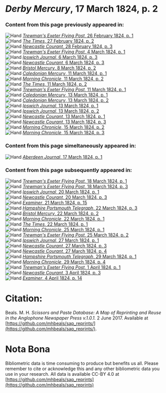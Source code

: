 # *Derby Mercury*, 17 March 1824, p. 2  
  
### Content from this page previously appeared in:  
![Hand](http://scissorsandpaste.net/wp-content/uploads/2017/06/smallhandpointer.png) [*Trewman's Exeter Flying Post*, 26 February 1824, p. 1](https://mhbeals.github.io/sap_html/Trewman's-Exeter-Flying-Post/Trewman's-Exeter-Flying-Post-26-February-1824-p-1)  
![Hand](http://scissorsandpaste.net/wp-content/uploads/2017/06/smallhandpointer.png) [*The Times*, 27 February 1824, p. 2](https://mhbeals.github.io/sap_html/The-Times/The-Times-27-February-1824-p-2)  
![Hand](http://scissorsandpaste.net/wp-content/uploads/2017/06/smallhandpointer.png) [*Newcastle Courant*, 28 February 1824, p. 3](https://mhbeals.github.io/sap_html/Newcastle-Courant/Newcastle-Courant-28-February-1824-p-3)  
![Hand](http://scissorsandpaste.net/wp-content/uploads/2017/06/smallhandpointer.png) [*Trewman's Exeter Flying Post*, 4 March 1824, p. 1](https://mhbeals.github.io/sap_html/Trewman's-Exeter-Flying-Post/Trewman's-Exeter-Flying-Post-4-March-1824-p-1)  
![Hand](http://scissorsandpaste.net/wp-content/uploads/2017/06/smallhandpointer.png) [*Ipswich Journal*, 6 March 1824, p. 3](https://mhbeals.github.io/sap_html/Ipswich-Journal/Ipswich-Journal-6-March-1824-p-3)  
![Hand](http://scissorsandpaste.net/wp-content/uploads/2017/06/smallhandpointer.png) [*Newcastle Courant*, 6 March 1824, p. 3](https://mhbeals.github.io/sap_html/Newcastle-Courant/Newcastle-Courant-6-March-1824-p-3)  
![Hand](http://scissorsandpaste.net/wp-content/uploads/2017/06/smallhandpointer.png) [*Bristol Mercury*, 8 March 1824, p. 2](https://mhbeals.github.io/sap_html/Bristol-Mercury/Bristol-Mercury-8-March-1824-p-2)  
![Hand](http://scissorsandpaste.net/wp-content/uploads/2017/06/smallhandpointer.png) [*Caledonian Mercury*, 11 March 1824, p. 1](https://mhbeals.github.io/sap_html/Caledonian-Mercury/Caledonian-Mercury-11-March-1824-p-1)  
![Hand](http://scissorsandpaste.net/wp-content/uploads/2017/06/smallhandpointer.png) [*Morning Chronicle*, 11 March 1824, p. 2](https://mhbeals.github.io/sap_html/Morning-Chronicle/Morning-Chronicle-11-March-1824-p-2)  
![Hand](http://scissorsandpaste.net/wp-content/uploads/2017/06/smallhandpointer.png) [*The Times*, 11 March 1824, p. 2](https://mhbeals.github.io/sap_html/The-Times/The-Times-11-March-1824-p-2)  
![Hand](http://scissorsandpaste.net/wp-content/uploads/2017/06/smallhandpointer.png) [*Trewman's Exeter Flying Post*, 11 March 1824, p. 1](https://mhbeals.github.io/sap_html/Trewman's-Exeter-Flying-Post/Trewman's-Exeter-Flying-Post-11-March-1824-p-1)  
![Hand](http://scissorsandpaste.net/wp-content/uploads/2017/06/smallhandpointer.png) [*Caledonian Mercury*, 13 March 1824, p. 1](https://mhbeals.github.io/sap_html/Caledonian-Mercury/Caledonian-Mercury-13-March-1824-p-1)  
![Hand](http://scissorsandpaste.net/wp-content/uploads/2017/06/smallhandpointer.png) [*Caledonian Mercury*, 13 March 1824, p. 2](https://mhbeals.github.io/sap_html/Caledonian-Mercury/Caledonian-Mercury-13-March-1824-p-2)  
![Hand](http://scissorsandpaste.net/wp-content/uploads/2017/06/smallhandpointer.png) [*Ipswich Journal*, 13 March 1824, p. 1](https://mhbeals.github.io/sap_html/Ipswich-Journal/Ipswich-Journal-13-March-1824-p-1)  
![Hand](http://scissorsandpaste.net/wp-content/uploads/2017/06/smallhandpointer.png) [*Ipswich Journal*, 13 March 1824, p. 2](https://mhbeals.github.io/sap_html/Ipswich-Journal/Ipswich-Journal-13-March-1824-p-2)  
![Hand](http://scissorsandpaste.net/wp-content/uploads/2017/06/smallhandpointer.png) [*Newcastle Courant*, 13 March 1824, p. 1](https://mhbeals.github.io/sap_html/Newcastle-Courant/Newcastle-Courant-13-March-1824-p-1)  
![Hand](http://scissorsandpaste.net/wp-content/uploads/2017/06/smallhandpointer.png) [*Newcastle Courant*, 13 March 1824, p. 3](https://mhbeals.github.io/sap_html/Newcastle-Courant/Newcastle-Courant-13-March-1824-p-3)  
![Hand](http://scissorsandpaste.net/wp-content/uploads/2017/06/smallhandpointer.png) [*Morning Chronicle*, 15 March 1824, p. 2](https://mhbeals.github.io/sap_html/Morning-Chronicle/Morning-Chronicle-15-March-1824-p-2)  
![Hand](http://scissorsandpaste.net/wp-content/uploads/2017/06/smallhandpointer.png) [*Morning Chronicle*, 15 March 1824, p. 3](https://mhbeals.github.io/sap_html/Morning-Chronicle/Morning-Chronicle-15-March-1824-p-3)  
  
### Content from this page simeltaneously appeared in:  
![Hand](http://scissorsandpaste.net/wp-content/uploads/2017/06/smallhandpointer.png) [*Aberdeen Journal*, 17 March 1824, p. 1](https://mhbeals.github.io/sap_html/Aberdeen-Journal/Aberdeen-Journal-17-March-1824-p-1)  
  
### Content from this page subsequently appeared in:  
![Hand](http://scissorsandpaste.net/wp-content/uploads/2017/06/smallhandpointer.png) [*Trewman's Exeter Flying Post*, 18 March 1824, p. 1](https://mhbeals.github.io/sap_html/Trewman's-Exeter-Flying-Post/Trewman's-Exeter-Flying-Post-18-March-1824-p-1)  
![Hand](http://scissorsandpaste.net/wp-content/uploads/2017/06/smallhandpointer.png) [*Trewman's Exeter Flying Post*, 18 March 1824, p. 3](https://mhbeals.github.io/sap_html/Trewman's-Exeter-Flying-Post/Trewman's-Exeter-Flying-Post-18-March-1824-p-3)  
![Hand](http://scissorsandpaste.net/wp-content/uploads/2017/06/smallhandpointer.png) [*Ipswich Journal*, 20 March 1824, p. 1](https://mhbeals.github.io/sap_html/Ipswich-Journal/Ipswich-Journal-20-March-1824-p-1)  
![Hand](http://scissorsandpaste.net/wp-content/uploads/2017/06/smallhandpointer.png) [*Newcastle Courant*, 20 March 1824, p. 3](https://mhbeals.github.io/sap_html/Newcastle-Courant/Newcastle-Courant-20-March-1824-p-3)  
![Hand](http://scissorsandpaste.net/wp-content/uploads/2017/06/smallhandpointer.png) [*Examiner*, 21 March 1824, p. 15](https://mhbeals.github.io/sap_html/Examiner/Examiner-21-March-1824-p-15)  
![Hand](http://scissorsandpaste.net/wp-content/uploads/2017/06/smallhandpointer.png) [*Hampshire Portsmouth Telegraph*, 22 March 1824, p. 3](https://mhbeals.github.io/sap_html/Hampshire-Portsmouth-Telegraph/Hampshire-Portsmouth-Telegraph-22-March-1824-p-3)  
![Hand](http://scissorsandpaste.net/wp-content/uploads/2017/06/smallhandpointer.png) [*Bristol Mercury*, 22 March 1824, p. 2](https://mhbeals.github.io/sap_html/Bristol-Mercury/Bristol-Mercury-22-March-1824-p-2)  
![Hand](http://scissorsandpaste.net/wp-content/uploads/2017/06/smallhandpointer.png) [*Morning Chronicle*, 22 March 1824, p. 1](https://mhbeals.github.io/sap_html/Morning-Chronicle/Morning-Chronicle-22-March-1824-p-1)  
![Hand](http://scissorsandpaste.net/wp-content/uploads/2017/06/smallhandpointer.png) [*The Times*, 22 March 1824, p. 1](https://mhbeals.github.io/sap_html/The-Times/The-Times-22-March-1824-p-1)  
![Hand](http://scissorsandpaste.net/wp-content/uploads/2017/06/smallhandpointer.png) [*Morning Chronicle*, 25 March 1824, p. 1](https://mhbeals.github.io/sap_html/Morning-Chronicle/Morning-Chronicle-25-March-1824-p-1)  
![Hand](http://scissorsandpaste.net/wp-content/uploads/2017/06/smallhandpointer.png) [*Trewman's Exeter Flying Post*, 25 March 1824, p. 2](https://mhbeals.github.io/sap_html/Trewman's-Exeter-Flying-Post/Trewman's-Exeter-Flying-Post-25-March-1824-p-2)  
![Hand](http://scissorsandpaste.net/wp-content/uploads/2017/06/smallhandpointer.png) [*Ipswich Journal*, 27 March 1824, p. 1](https://mhbeals.github.io/sap_html/Ipswich-Journal/Ipswich-Journal-27-March-1824-p-1)  
![Hand](http://scissorsandpaste.net/wp-content/uploads/2017/06/smallhandpointer.png) [*Newcastle Courant*, 27 March 1824, p. 3](https://mhbeals.github.io/sap_html/Newcastle-Courant/Newcastle-Courant-27-March-1824-p-3)  
![Hand](http://scissorsandpaste.net/wp-content/uploads/2017/06/smallhandpointer.png) [*Newcastle Courant*, 27 March 1824, p. 4](https://mhbeals.github.io/sap_html/Newcastle-Courant/Newcastle-Courant-27-March-1824-p-4)  
![Hand](http://scissorsandpaste.net/wp-content/uploads/2017/06/smallhandpointer.png) [*Hampshire Portsmouth Telegraph*, 29 March 1824, p. 1](https://mhbeals.github.io/sap_html/Hampshire-Portsmouth-Telegraph/Hampshire-Portsmouth-Telegraph-29-March-1824-p-1)  
![Hand](http://scissorsandpaste.net/wp-content/uploads/2017/06/smallhandpointer.png) [*Morning Chronicle*, 29 March 1824, p. 4](https://mhbeals.github.io/sap_html/Morning-Chronicle/Morning-Chronicle-29-March-1824-p-4)  
![Hand](http://scissorsandpaste.net/wp-content/uploads/2017/06/smallhandpointer.png) [*Trewman's Exeter Flying Post*, 1 April 1824, p. 1](https://mhbeals.github.io/sap_html/Trewman's-Exeter-Flying-Post/Trewman's-Exeter-Flying-Post-1-April-1824-p-1)  
![Hand](http://scissorsandpaste.net/wp-content/uploads/2017/06/smallhandpointer.png) [*Newcastle Courant*, 3 April 1824, p. 3](https://mhbeals.github.io/sap_html/Newcastle-Courant/Newcastle-Courant-3-April-1824-p-3)  
![Hand](http://scissorsandpaste.net/wp-content/uploads/2017/06/smallhandpointer.png) [*Examiner*, 4 April 1824, p. 14](https://mhbeals.github.io/sap_html/Examiner/Examiner-4-April-1824-p-14)  


# Citation: 

Beals. M. H. *Scissors and Paste Database: A Map of Reprinting and Reuse in the Anglophone Newspaper Press v.1.0.1.* 2 June 2017. Available at [https://github.com/mhbeals/sap_reprints/](https://github.com/mhbeals/sap_reprints/). 

# Nota Bona

Bibliometric data is time consuming to produce but benefits us all. Please remember to cite or acknowledge this and any other bibliometric data you use in your research. All data is available CC-BY 4.0 at [https://github.com/mhbeals/sap_reprints](https://github.com/mhbeals/sap_reprints)